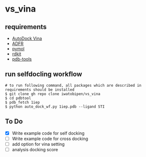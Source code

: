 # vs_vina

## requirements

- [AutoDock Vina](https://anaconda.org/bioconda/autodock-vina)
- [ADFR](https://ccsb.scripps.edu/projects/docking/)
- [pymol](https://pymol.org/2/)
- [rdkit](http://rdkit.org/)
- [pdb-tools](http://www.bonvinlab.org/pdb-tools/)


## run selfdocling workflow

``` shell
# to run following command, all packages which are described in requirements should be installed
$ git clone gh repo clone iwatobipen/vs_vina
$ cd pdbtool
$ pdb_fetch 1iep
$ python auto_dock_wf.py 1iep.pdb --ligand STI
```


## To Do

- [x] Write example code for self docking
- [ ] Write example code for cross docking
- [ ] add option for vina setting
- [ ] analysis docking score
